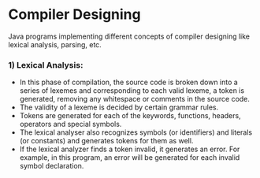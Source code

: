 # Compiler Designing
Java programs implementing different concepts of compiler designing like lexical analysis, parsing, etc.

### 1) Lexical Analysis: ###
* In this phase of compilation, the source code is broken down into a series of lexemes and corresponding to each valid lexeme, a token is generated, removing any whitespace or comments in the source code.
* The validity of a lexeme is decided by certain grammar rules.
* Tokens are generated for each of the keywords, functions, headers, operators and special symbols.
* The lexical analyser also recognizes symbols (or identifiers) and literals (or constants) and generates tokens for them as well. 
* If the lexical analyzer finds a token invalid, it generates an error. For example, in this program, an error will be generated for each invalid symbol declaration.
